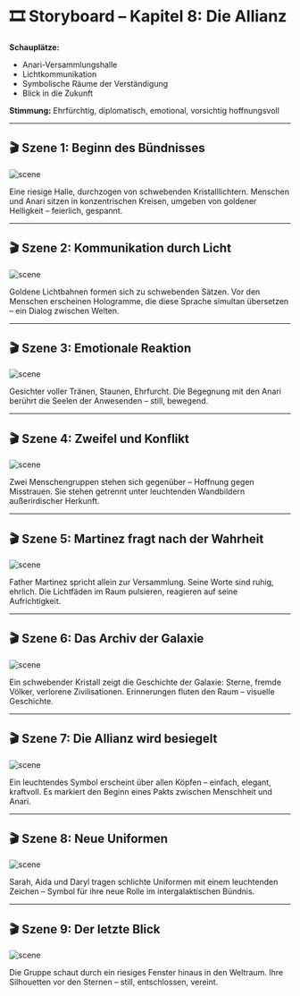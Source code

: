 # 🎞️ Storyboard – Kapitel 8: Die Allianz

**Schauplätze:**  
- Anari-Versammlungshalle  
- Lichtkommunikation  
- Symbolische Räume der Verständigung  
- Blick in die Zukunft

**Stimmung:** Ehrfürchtig, diplomatisch, emotional, vorsichtig hoffnungsvoll

---

## 🎬 Szene 1: Beginn des Bündnisses

![scene](../assets/storyboard/chapter_08_scene_01_alliance_meeting.png)

Eine riesige Halle, durchzogen von schwebenden Kristalllichtern. Menschen und Anari sitzen in konzentrischen Kreisen, umgeben von goldener Helligkeit – feierlich, gespannt.

---

## 🎬 Szene 2: Kommunikation durch Licht

![scene](../assets/storyboard/chapter_08_scene_02_translated_light_dialogue.png)

Goldene Lichtbahnen formen sich zu schwebenden Sätzen. Vor den Menschen erscheinen Hologramme, die diese Sprache simultan übersetzen – ein Dialog zwischen Welten.

---

## 🎬 Szene 3: Emotionale Reaktion

![scene](../assets/storyboard/chapter_08_scene_03_emotional_response.png)

Gesichter voller Tränen, Staunen, Ehrfurcht. Die Begegnung mit den Anari berührt die Seelen der Anwesenden – still, bewegend.

---

## 🎬 Szene 4: Zweifel und Konflikt

![scene](../assets/storyboard/chapter_08_scene_04_internal_conflict.png)

Zwei Menschengruppen stehen sich gegenüber – Hoffnung gegen Misstrauen. Sie stehen getrennt unter leuchtenden Wandbildern außerirdischer Herkunft.

---

## 🎬 Szene 5: Martinez fragt nach der Wahrheit

![scene](../assets/storyboard/chapter_08_scene_05_martinez_question.png)

Father Martinez spricht allein zur Versammlung. Seine Worte sind ruhig, ehrlich. Die Lichtfäden im Raum pulsieren, reagieren auf seine Aufrichtigkeit.

---

## 🎬 Szene 6: Das Archiv der Galaxie

![scene](../assets/storyboard/chapter_08_scene_06_galactic_archive.png)

Ein schwebender Kristall zeigt die Geschichte der Galaxie: Sterne, fremde Völker, verlorene Zivilisationen. Erinnerungen fluten den Raum – visuelle Geschichte.

---

## 🎬 Szene 7: Die Allianz wird besiegelt

![scene](../assets/storyboard/chapter_08_scene_07_alliance_sealed.png)

Ein leuchtendes Symbol erscheint über allen Köpfen – einfach, elegant, kraftvoll. Es markiert den Beginn eines Pakts zwischen Menschheit und Anari.

---

## 🎬 Szene 8: Neue Uniformen

![scene](../assets/storyboard/chapter_08_scene_08_new_uniforms.png)

Sarah, Aida und Daryl tragen schlichte Uniformen mit einem leuchtenden Zeichen – Symbol für ihre neue Rolle im intergalaktischen Bündnis.

---

## 🎬 Szene 9: Der letzte Blick

![scene](../assets/storyboard/chapter_08_scene_09_final_glance.png)

Die Gruppe schaut durch ein riesiges Fenster hinaus in den Weltraum. Ihre Silhouetten vor den Sternen – still, entschlossen, vereint.

